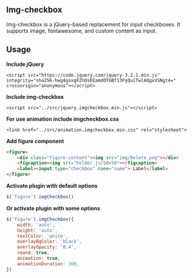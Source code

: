 ## Img-checkbox
Img-checkbox is a jQuery-based replacement for input checkboxes. It supports image, fontawesome, and custom content as input.

## Usage

**Include jQuery**

```<script src="https://code.jquery.com/jquery-3.2.1.min.js" integrity="sha256-hwg4gsxgFZhOsEEamdOYGBf13FyQuiTwlAQgxVSNgt4=" crossorigin="anonymous"></script>```


**Include img-checkbox**

```<script src="../src/jquery.imgcheckbox.min.js"></script>```

**For use animation include imgcheckbox.css**

```<link href="../src/animation.imgcheckbox.min.css" rel="stylesheet">```

**Add figure component**

```html
<figure>
    <div class="figure-content"><img src="img/Delete.png"></div>
    <figcaption><img src="holder.js/50x50"></figcaption>
    <label><input type="checkbox" name="name"> Label</label>
</figure>
```

**Activate plugin with default options**

```js
$('figure').imgCheckbox()
```

**Or activate plugin with some options**

```js
$('figure').imgCheckbox({
	width: 'auto',
	height: 'auto',
	textColor: 'white',
	overlayBgColor: 'black',
	overlayOpacity: '0.4',
	round: true,
	animation: true,
	animationDuration: 300,
})
```
